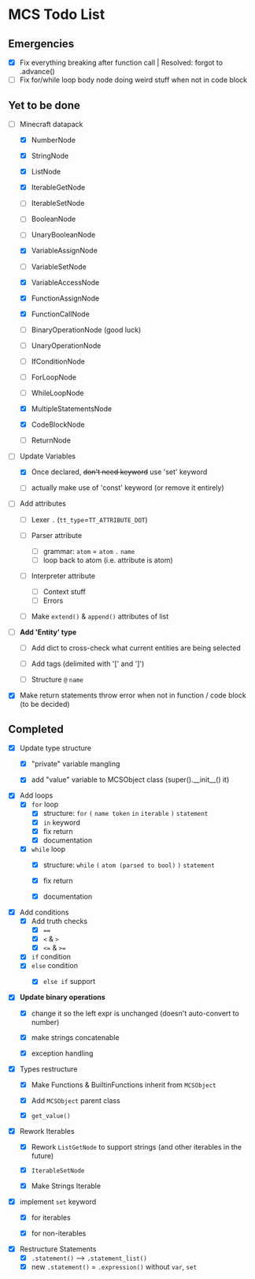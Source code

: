# MCS Todo List

## Emergencies
- [x] Fix everything breaking after function call | Resolved: forgot to .advance()
- [ ] Fix for/while loop body node doing weird stuff when not in code block

## Yet to be done
- [ ] Minecraft datapack
  - [x] NumberNode
  - [x] StringNode
  - [x] ListNode
  - [x] IterableGetNode
  - [ ] IterableSetNode
  - [ ] BooleanNode
  - [ ] UnaryBooleanNode
  - [x] VariableAssignNode
  - [ ] VariableSetNode
  - [x] VariableAccessNode
  - [x] FunctionAssignNode
  - [x] FunctionCallNode
  - [ ] BinaryOperationNode (good luck)
  - [ ] UnaryOperationNode
  - [ ] IfConditionNode
  - [ ] ForLoopNode
  - [ ] WhileLoopNode
  - [x] MultipleStatementsNode
  - [x] CodeBlockNode
  - [ ] ReturnNode


- [ ] Update Variables
  - [x] Once declared, ~~don't need keyword~~ use 'set' keyword
  - [ ] actually make use of 'const' keyword (or remove it entirely)


- [ ] Add attributes
  - [ ] Lexer ``.`` (``tt_type``=``TT_ATTRIBUTE_DOT``)
  - [ ] Parser attribute
    - [ ] grammar: ``atom`` = ``atom`` ``.`` ``name``
    - [ ] loop back to atom (i.e. attribute is atom)
  - [ ] Interpreter attribute
    - [ ] Context stuff
    - [ ] Errors
  - [ ] Make ``extend()`` & ``append()`` attributes of list


- [ ] **Add 'Entity' type**
  - [ ] Add dict to cross-check what current entities are being selected
  - [ ] Add tags (delimited with '\[' and '\]')
  - [ ] Structure ``@`` ``name``


- [x] Make return statements throw error when not in function / code block (to be decided)

## Completed
- [x] Update type structure
  - [x] "private" variable mangling
  - [x] add "value" variable to MCSObject class (super().\_\_init\_\_() it)


- [x] Add loops
  - [x] ``for`` loop
    - [x] structure: ``for`` ``(`` ``name token`` ``in`` ``iterable`` ``)`` ``statement``
    - [x] ``in`` keyword
    - [x] fix return
    - [x] documentation
  - [x] ``while`` loop
    - [x] structure: ``while`` ``(`` ``atom (parsed to bool)`` ``)``  ``statement``
    - [x] fix return
    - [x] documentation


- [x] Add conditions
  - [x] Add truth checks
    - [x] ``==``
    - [x] ``<`` & ``>``
    - [x] ``<=`` & ``>=``
  - [x] ``if`` condition
  - [x] ``else`` condition
    - [x] ``else if`` support


- [x] **Update binary operations**
  - [x] change it so the left expr is unchanged (doesn't auto-convert to number)
  - [x] make strings concatenable
  - [x] exception handling


- [x] Types restructure
  - [x] Make Functions & BuiltinFunctions inherit from ``MCSObject``
  - [x] Add ``MCSObject`` parent class
  - [x] ``get_value()``


- [x] Rework Iterables
  - [x] Rework ``ListGetNode`` to support strings (and other iterables in the future)
  - [x] ``IterableSetNode``
  - [x] Make Strings Iterable


- [x] implement ``set`` keyword
  - [x] for iterables
  - [x] for non-iterables


- [x] Restructure Statements
  - [x] ``.statement()`` --> ``.statement_list()``
  - [x] new ``.statement()`` = ``.expression()`` without ``var``, ``set``
